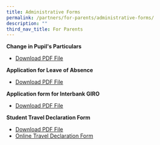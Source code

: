 ```yaml
---
title: Administrative Forms
permalink: /partners/for-parents/administrative-forms/
description: ""
third_nav_title: For Parents
---
```

**Change in Pupil's Particulars**  
* [Download PDF File](/files/2016_Change_in_Pupil_Address.pdf)

**Application for Leave of Absence**  
* [Download PDF File](/files/2016_Leave_of_Absence_Form.pdf)

**Application form for Interbank GIRO**  
* [Download PDF File](/files/2016_GIRO_Form.pdf)

**Student Travel Declaration Form** 
* [Download PDF File](/files/SPS%20Student%20Travel%20Declaration%20Form.pdf)
* [Online Travel Declaration Form](https://docs.google.com/forms/d/e/1FAIpQLSf0Kj7AnAcnVnaX8nrj5WONx5nCuC5Azi0wRVXEwJLosfvo-g/viewform)